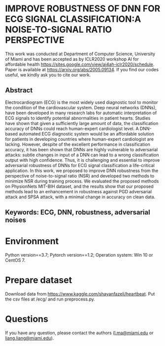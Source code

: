 # IMPROVE ROBUSTNESS OF DNN FOR ECG SIGNAL CLASSIFICATION:A NOISE-TO-SIGNAL RATIO PERSPECTIVE
This work was conducted at Department of Computer Science, University of Miami and has been accepted as by ICLR2020 workshop AI for affordable health https://sites.google.com/view/ai4ah-iclr2020/schedule. Paper is available at https://arxiv.org/abs/2005.09134. If you find our codes useful, we kindly ask you to cite our work.

## Abstract
Electrocardiogram (ECG) is the most widely used diagnostic tool to monitor the
condition of the cardiovascular system. Deep neural networks (DNNs), have been
developed in many research labs for automatic interpretation of ECG signals to
identify potential abnormalities in patient hearts. Studies have shown that given
a sufficiently large amount of data, the classification accuracy of DNNs could
reach human-expert cardiologist level. A DNN-based automated ECG diagnostic system would be an affordable solution for patients in developing countries
where human-expert cardiologist are lacking. However, despite of the excellent
performance in classification accuracy, it has been shown that DNNs are highly
vulnerable to adversarial attacks: subtle changes in input of a DNN can lead to
a wrong classification output with high confidence. Thus, it is challenging and
essential to improve adversarial robustness of DNNs for ECG signal classification
a life-critical application. In this work, we proposed to improve DNN robustness
from the perspective of noise-to-signal ratio (NSR) and developed two methods
to minimize NSR during training process. We evaluated the proposed methods on
PhysionNets MIT-BIH dataset, and the results show that our proposed methods
lead to an enhancement in robustness against PGD adversarial attack and SPSA
attack, with a minimal change in accuracy on clean data.

## Keywords: ECG, DNN, robustness, adversarial noises

# Environment
Python version==3.7; Pytorch version==1.2; Operation system: Win 10 or CentOS 7.

# Prepare dataset
Download data from https://www.kaggle.com/shayanfazeli/heartbeat. Put the csv files at /ecg/ and run preprocess.py.

# Questions
If you have any question, please contact the authors (l.ma@miami.edu or liang.liang@miami.edu).
